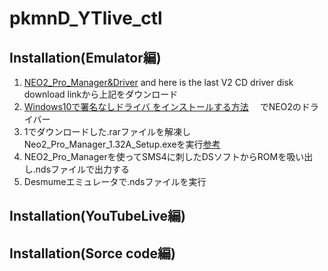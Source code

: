 # pkmnD_YTlive_ctl

## Installation(Emulator編)
1. [NEO2_Pro_Manager&Driver](https://www.neoflash.com/forum/index.php/topic,7831.0.html)
  and here is the last V2 CD driver disk download linkから上記をダウンロード
2. [Windows10で署名なしドライバ をインストールする方法](http://pasofami.game.coocan.jp/Win10_DrvIns.htm)
　でNEO2のドライバー
3. 1でダウンロードした.rarファイルを解凍しNeo2_Pro_Manager_1.32A_Setup.exeを実行[参考](https://peropon.net/2019/06/18/sms4/)
4. NEO2_Pro_Managerを使ってSMS4に刺したDSソフトからROMを吸い出し.ndsファイルで出力する
5. Desmumeエミュレータで.ndsファイルを実行

## Installation(YouTubeLive編)

## Installation(Sorce code編)

